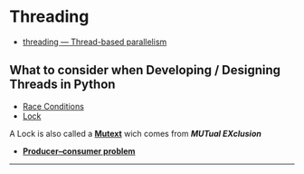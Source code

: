 Threading
=======================


- [threading — Thread-based parallelism](https://docs.python.org/3/library/threading.html)


What to consider when Developing / Designing Threads in Python
--------------------------------------------------------------

* [Race Conditions](https://en.wikipedia.org/wiki/Race_condition)
* [Lock](https://docs.python.org/3/library/threading.html#lock-objects)

A Lock is also called a **[Mutext](https://stackoverflow.com/questions/34524/what-is-a-mutex)** wich comes from ***MUTual EXclusion***

* **[Producer–consumer problem](https://en.wikipedia.org/wiki/Producer–consumer_problem)**




-----------------------------------------------------------------------------------------------------